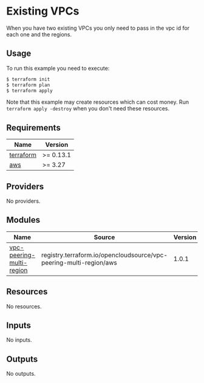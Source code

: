 # Existing VPCs

When you have two existing VPCs you only need to pass in the vpc id for each one and the regions. 

## Usage

To run this example you need to execute:

```bash
$ terraform init
$ terraform plan
$ terraform apply
```

Note that this example may create resources which can cost money. Run `terraform apply -destroy` when you don't need these resources.

<!-- BEGIN_TF_DOCS -->
## Requirements

| Name | Version |
|------|---------|
| <a name="requirement_terraform"></a> [terraform](#requirement\_terraform) | >= 0.13.1 |
| <a name="requirement_aws"></a> [aws](#requirement\_aws) | >= 3.27 |

## Providers

No providers.

## Modules

| Name | Source | Version |
|------|--------|---------|
| <a name="module_vpc-peering-multi-region"></a> [vpc-peering-multi-region](#module\_vpc-peering-multi-region) | registry.terraform.io/opencloudsource/vpc-peering-multi-region/aws | 1.0.1 |

## Resources

No resources.

## Inputs

No inputs.

## Outputs

No outputs.
<!-- END_TF_DOCS -->